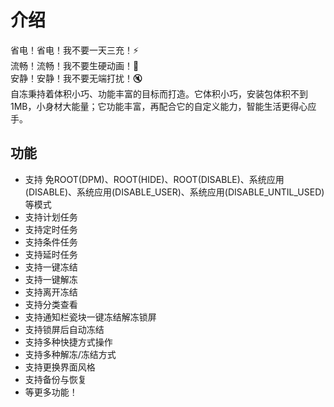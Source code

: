 # 介绍

省电！省电！我不要一天三充！:zap:  
流畅！流畅！我不要生硬动画！:dash:  
安静！安静！我不要无端打扰！:mute:  
自冻秉持着体积小巧、功能丰富的目标而打造。它体积小巧，安装包体积不到1MB，小身材大能量；它功能丰富，再配合它的自定义能力，智能生活更得心应手。

## 功能

* 支持 免ROOT(DPM)、ROOT(HIDE)、ROOT(DISABLE)、系统应用(DISABLE)、系统应用(DISABLE\_USER)、系统应用(DISABLE\_UNTIL\_USED) 等模式
* 支持计划任务
* 支持定时任务
* 支持条件任务
* 支持延时任务
* 支持一键冻结
* 支持一键解冻
* 支持离开冻结
* 支持分类查看
* 支持通知栏瓷块一键冻结解冻锁屏
* 支持锁屏后自动冻结
* 支持多种快捷方式操作
* 支持多种解冻/冻结方式
* 支持更换界面风格
* 支持备份与恢复
* 等更多功能！


